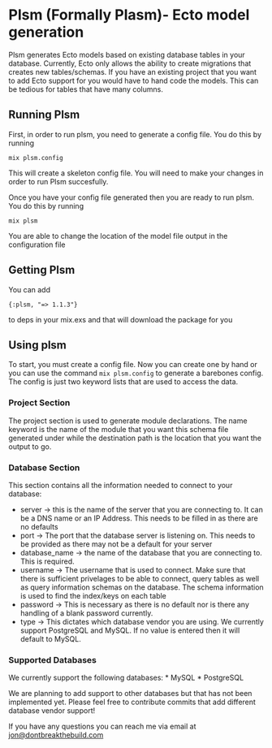 # Plsm (Formally Plasm)- Ecto model generation

Plsm generates Ecto models based on existing database tables in your database. Currently, Ecto only allows the ability to create migrations that creates new tables/schemas. If you have an existing project that you want to add Ecto support for you would have to hand code the models. This can be tedious for tables that have many columns. 

## Running Plsm

First, in order to run plsm, you need to generate a config file. You do this by running

`mix plsm.config`

This will create a skeleton config file. You will need to make your changes in order to run Plsm succesfully.

Once you have your config file generated then you are ready to run plsm. You do this by running 

`mix plsm`

You are able to change the location of the model file output in the configuration file

## Getting Plsm

You can add 

`{:plsm, "=> 1.1.3"}`

to deps in your mix.exs and that will download the package for you

## Using plsm

To start, you must create a config file. Now you can create one by hand or you can use the command `mix plsm.config` to generate a barebones config. The config is just two keyword lists that are used to access the data.

### Project Section

The project section is used to generate module declarations. The name keyword is the name of the module that you want this schema file generated under while the destination path is the location that you want the output to go.

### Database Section

This section contains all the information needed to connect to your database:
  
  * server -> this is the name of the server that you are connecting to. It can be a DNS name or an IP Address. This needs to be filled in as there are no defaults
  * port -> The port that the database server is listening on. This needs to be provided as there may not be a default for your server
  * database_name -> the name of the database that you are connecting to. This is required.
  * username -> The username that is used to connect. Make sure that there is sufficient privelages to be able to connect, query tables as well as query information schemas on the database. The schema information is used to find the index/keys on each table
  * password -> This is necessary as there is no default nor is there any handling of a blank password currently.
  * type -> This dictates which database vendor you are using. We currently support PostgreSQL and MySQL. If no value is entered then it will default to MySQL.


### Supported Databases
  
  We currently support the following databases:
    * MySQL
    * PostgreSQL

 We are planning to add support to other databases but that has not been implemented yet. Please feel free to contribute commits that add different database vendor support!

If you have any questions you can reach me via email at jon@dontbreakthebuild.com

